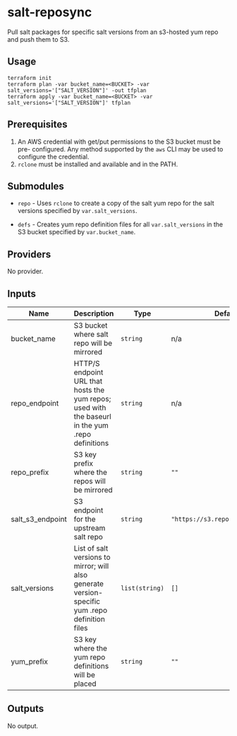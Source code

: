 # salt-reposync
Pull salt packages for specific salt versions from an s3-hosted yum repo and
push them to S3.

## Usage

```
terraform init
terraform plan -var bucket_name=<BUCKET> -var salt_versions='["SALT_VERSION"]' -out tfplan
terraform apply -var bucket_name=<BUCKET> -var salt_versions='["SALT_VERSION"]' tfplan
```

## Prerequisites

1.  An AWS credential with get/put permissions to the S3 bucket must be pre-
    configured. Any method supported by the `aws` CLI may be used to configure
    the credential.
2.  `rclone` must be installed and available and in the PATH.

## Submodules

*   `repo` - Uses `rclone` to create a copy of the salt yum repo for the salt
    versions specified by `var.salt_versions`.

*   `defs` - Creates yum repo definition files for all `var.salt_versions` in 
    the S3 bucket specified by `var.bucket_name`.

<!-- BEGIN TFDOCS -->
## Providers

No provider.

## Inputs

| Name | Description | Type | Default | Required |
|------|-------------|------|---------|:-----:|
| bucket\_name | S3 bucket where salt repo will be mirrored | `string` | n/a | yes |
| repo\_endpoint | HTTP/S endpoint URL that hosts the yum repos; used with the baseurl in the yum .repo definitions | `string` | n/a | yes |
| repo\_prefix | S3 key prefix where the repos will be mirrored | `string` | `""` | no |
| salt\_s3\_endpoint | S3 endpoint for the upstream salt repo | `string` | `"https://s3.repo.saltstack.com"` | no |
| salt\_versions | List of salt versions to mirror; will also generate version-specific yum .repo definition files | `list(string)` | `[]` | no |
| yum\_prefix | S3 key where the yum repo definitions will be placed | `string` | `""` | no |

## Outputs

No output.

<!-- END TFDOCS -->
